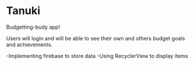 # Tanuki

Budgetting-budy app!

Users will login and will be able to see their own and others budget goals and achievements.

-Implementing firebase to store data
-Using RecyclerView to display items
